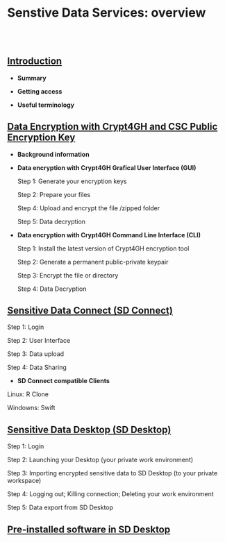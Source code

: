 
# Senstive Data Services: overview
&nbsp; 
&nbsp; 
&nbsp; 
&nbsp;   
&nbsp; 
&nbsp; 
&nbsp; 
&nbsp;  
## [Introduction](./intro.md)
   
   * **Summary**
   
   * **Getting access**
   
   * **Useful terminology**
  
## [Data Encryption with Crypt4GH and CSC Public Encryption Key](./data_encryption.md)





  * **Background information**
  
  * **Data encryption with Crypt4GH Grafical User Interface (GUI)**

     Step 1: Generate your encryption keys
     
     Step 2: Prepare your files
     
     Step 4: Upload and encrypt the file /zipped folder
     
     Step 5: Data decryption
  
  * **Data encryption with Crypt4GH Command Line Interface (CLI)**
  
     Step 1: Install the latest version of Crypt4GH encryption tool
     
     Step 2:  Generate a permanent public-private keypair
  
     Step 3: Encrypt the file or directory
     
     Step 4: Data Decryption








## [Sensitive Data Connect (SD Connect)](./sd_connect.md)
   
 Step 1: Login
   
 Step 2: User Interface
   
 Step 3: Data upload 
 
 Step 4: Data Sharing 
       
   * **SD Connect compatible Clients**
   
  Linux: R Clone
       
  Windowns: Swift
   
 
 
 
 
 
          


## [Sensitive Data Desktop (SD Desktop)](./sd_desktop.md)

  Step 1: Login

  Step 2: Launching your Desktop (your private work environment)

  Step 3: Importing encrypted sensitive data to SD Desktop (to your private workspace)

  Step 4: Logging out; Killing connection; Deleting your work environment

  Step 5: Data export from SD Desktop




## [Pre-installed software in SD Desktop](./pre-installed_software.md)




